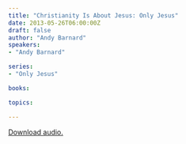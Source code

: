 ```yaml
---
title: "Christianity Is About Jesus: Only Jesus"
date: 2013-05-26T06:00:00Z
draft: false
author: "Andy Barnard"
speakers:
- "Andy Barnard"

series:
- "Only Jesus"

books:

topics:

---
```

[Download audio.](https://s3.amazonaws.com/highway/sermons/2013_05/26_Christianity_Is_About_Jesus.mp3)